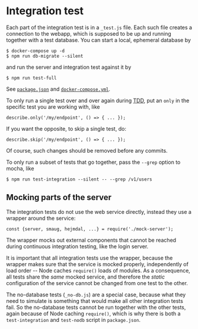 # Integration test

Each part of the integration test is in a `_test.js` file.  Each such file creates a connection to the webapp, which is supposed to be up and running together with a test database.  You can start a local, ephemeral database by

    $ docker-compose up -d
    $ npm run db-migrate --silent

and run the server and integration test against it by

    $ npm run test-full

See [`package.json`](../../package.json) and [`docker-compose.yml`](../../docker-compose.yml).

To only run a single test over and over again during [TDD](http://mherman.org/blog/2016/04/28/test-driven-development-with-node), put an `only` in the specific test you are working with, like

    describe.only('/my/endpoint', () => { ... });

If you want the opposite, to skip a single test, do:

    describe.skip('/my/endpoint', () => { ... });

Of course, such changes should be removed before any commits.

To only run a subset of tests that go together, pass the `--grep` option to mocha, like

    $ npm run test-integration --silent -- --grep /v1/users

## Mocking parts of the server

The integration tests do not use the web service directly, instead they use a wrapper around the service:

    const {server, smaug, hejmdal, ...} = require('./mock-server');

The wrapper mocks out external components that cannot be reached during continuous integration testing, like the login server.

It is important that all integration tests use the wrapper, because the wrapper makes sure that the service is mocked properly, independently of load order -- Node caches `require()` loads of modules.  As a consequence, all tests share the *same* mocked service, and therefore the *static* configuration of the service cannot be changed from one test to the other.

The no-database tests (`_no-db.js`) are a special case, because what they need to simulate is something that would make all other integration tests fail.  So the no-database tests cannot be run together with the other tests, again because of Node caching `require()`, which is why there is both a `test-integration` and `test-nodb` script in `package.json`.

